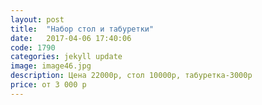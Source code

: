 ```yaml
---
layout: post
title:  "Набор стол и табуретки"
date:   2017-04-06 17:40:06
code: 1790
categories: jekyll update
image: image46.jpg
description: Цена 22000р, стол 10000р, табуретка-3000р
price: от 3 000 р
---
```

